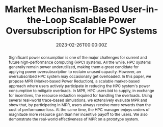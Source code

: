 ---
title: "Market Mechanism-Based User-in-the-Loop Scalable Power Oversubscription for HPC Systems"

# Authors
# If you created a profile for a user (e.g. the default `admin` user), write the username (folder name) here 
# and it will be replaced with their full name and linked to their profile.
authors:
- admin
- kishwar_ahmed
- mohammad_islam


date: "2023-02-26T00:00:00Z"
doi: ""

# Schedule page publish date (NOT publication's date).
publishDate: "2022-10-19T00:00:00Z"

# Publication type.
# Legend: 0 = Uncategorized; 1 = Conference paper; 2 = Journal article;
# 3 = Preprint / Working Paper; 4 = Report; 5 = Book; 6 = Book section;
# 7 = Thesis; 8 = Patent
publication_types: ["1"]

# Publication name and optional abbreviated publication name.
publication: The 29th IEEE International Symposium on High-Performance Computer Architecture ([IEEE HPCA 2023](https://hpca-conf.org/2023/))
publication_short: The 29th IEEE International Symposium on High-Performance Computer Architecture ([IEEE HPCA 2023](https://hpca-conf.org/2023/))

abstract: Significant power consumption is one of the major challenges for current and future high-performance computing (HPC) systems. All the while, HPC systems generally remain power underutilized, making them a great candidate for applying power oversubscription to reclaim unused capacity. However, an oversubscribed HPC system may occasionally get overloaded. In this paper, we propose MPR (Market-based Power Reduction), a scalable market-based approach where users actively participate in reducing the HPC system's power consumption to mitigate overloads. In MPR, HPC users bid to supply, in exchange for incentives, the resource reduction required for handling the overloads. Using several real-world trace-based simulations, we extensively evaluate MPR and show that, by participating in MPR, users always receive more rewards than the cost of performance loss. At the same time, the HPC manager enjoys orders of magnitude more resource gain than her incentive payoff to the users. We also demonstrate the real-world effectiveness of MPR on a prototype system.

# Summary. An optional shortened abstract.
summary:  In this paper, we propose MPR (Market-based Power Reduction), a scalable market-based approach where users actively participate in reducing the HPC system's power consumption to mitigate overloads. In MPR, HPC users bid to supply, in exchange for incentives, the resource reduction required for handling the overloads.

tags: ['HPC', 'Resource Management', 'Measurement', 'Power Management']

# Display this page in the Featured widget?
featured: true

# Custom links (uncomment lines below)
# links:
# - name: Custom Link
#   url: http://example.org

url_pdf: ''
url_code: ''
url_dataset: ''
url_poster: ''
url_project: ''
url_slides: '' 
url_source: ''
url_video: ''

# Featured image
# To use, add an image named `featured.jpg/png` to your page's folder. 
image:
  caption: ''
  focal_point: ""
  preview_only: false

# Associated Projects (optional).
#   Associate this publication with one or more of your projects.
#   Simply enter your project's folder or file name without extension.
#   E.g. `internal-project` references `content/project/internal-project/index.md`.
#   Otherwise, set `projects: []`.
projects: []

# Slides (optional).
#   Associate this publication with Markdown slides.
#   Simply enter your slide deck's filename without extension.
#   E.g. `slides: "example"` references `content/slides/example/index.md`.
#   Otherwise, set `slides: ""`.
slides: 
---